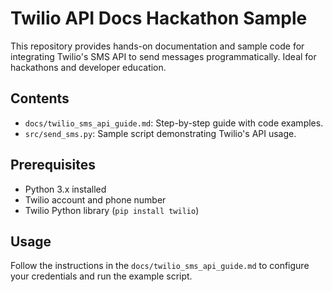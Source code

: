 # Twilio API Docs Hackathon Sample
This repository provides hands-on documentation and sample code for integrating Twilio's SMS API to send messages programmatically. Ideal for hackathons and developer education.

## Contents
- `docs/twilio_sms_api_guide.md`: Step-by-step guide with code examples.
- `src/send_sms.py`: Sample script demonstrating Twilio's API usage.

## Prerequisites
- Python 3.x installed
- Twilio account and phone number
- Twilio Python library (`pip install twilio`)

## Usage
Follow the instructions in the `docs/twilio_sms_api_guide.md` to configure your credentials and run the example script.
